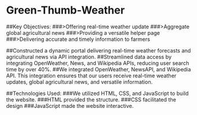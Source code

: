 # Green-Thumb-Weather


##Key Objectives:
###>Offering real-time weather update
###>Aggregate global agricultural news
###>Providing a versatile helper page
###>Delivering accurate and timely information to farmers

##Constructed a dynamic portal delivering real-time weather forecasts and agricultural news via API integration.
##Streamlined data access by integrating OpenWeather, News, and Wikipedia APIs, reducing user search time by over 40\%.
##We integrated OpenWeather, NewsAPI, and Wikipedia API. This integration ensures that our users receive real-time weather updates, global agricultural news, and versatile information.

##Technologies Used:
###We utilized HTML, CSS, and JavaScript to build the website.
###HTML provided the structure.
###CSS facilitated the design
###JavaScript made the website interactive.

